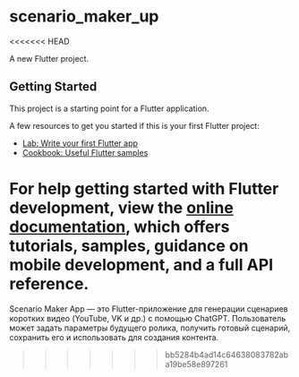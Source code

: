 # scenario_maker_up
<<<<<<< HEAD

A new Flutter project.

## Getting Started

This project is a starting point for a Flutter application.

A few resources to get you started if this is your first Flutter project:

- [Lab: Write your first Flutter app](https://docs.flutter.dev/get-started/codelab)
- [Cookbook: Useful Flutter samples](https://docs.flutter.dev/cookbook)

For help getting started with Flutter development, view the
[online documentation](https://docs.flutter.dev/), which offers tutorials,
samples, guidance on mobile development, and a full API reference.
=======
Scenario Maker App — это Flutter-приложение для генерации сценариев коротких видео (YouTube, VK и др.) с помощью ChatGPT. Пользователь может задать параметры будущего ролика, получить готовый сценарий, сохранить его и использовать для создания контента.
>>>>>>> bb5284b4ad14c64638083782aba19be58e897261
